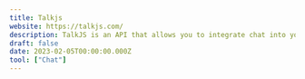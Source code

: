 ```yaml
---
title: Talkjs
website: https://talkjs.com/
description: TalkJS is an API that allows you to integrate chat into your web or mobile app.
draft: false
date: 2023-02-05T00:00:00.000Z
tool: ["Chat"]
---
```

